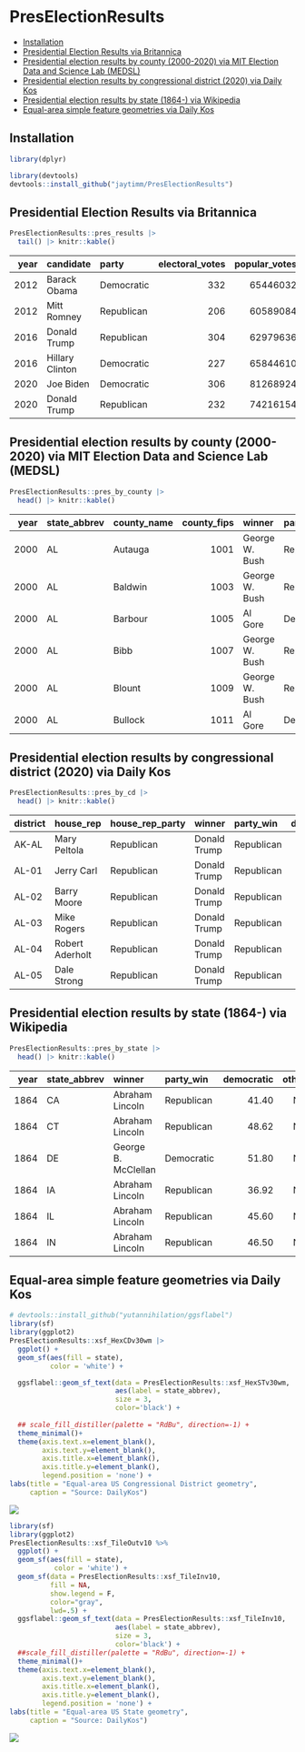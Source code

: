 # PresElectionResults

-   [Installation](#installation)
-   [Presidential Election Results via
    Britannica](#presidential-election-results-via-britannica)
-   [Presidential election results by county (2000-2020) via MIT
    Election Data and Science Lab
    (MEDSL)](#presidential-election-results-by-county-(2000-2020)-via-mit-election-data-and-science-lab-(medsl))
-   [Presidential election results by congressional district (2020) via
    Daily
    Kos](#presidential-election-results-by-congressional-district-(2020)-via-daily-kos)
-   [Presidential election results by state (1864-) via
    Wikipedia](#presidential-election-results-by-state-(1864-)-via-wikipedia)
-   [Equal-area simple feature geometries via Daily
    Kos](#equal-area-simple-feature-geometries-via-daily-kos)

## Installation

``` r
library(dplyr)
```

``` r
library(devtools)
devtools::install_github("jaytimm/PresElectionResults")
```

## Presidential Election Results via Britannica

``` r
PresElectionResults::pres_results |>
  tail() |> knitr::kable()
```

| year | candidate       | party      | electoral_votes | popular_votes | popular_percentage |
|-----:|:-------------|:---------|-------------:|------------:|----------------:|
| 2012 | Barack Obama    | Democratic |             332 |      65446032 |               50.9 |
| 2012 | Mitt Romney     | Republican |             206 |      60589084 |               47.1 |
| 2016 | Donald Trump    | Republican |             304 |      62979636 |               46.0 |
| 2016 | Hillary Clinton | Democratic |             227 |      65844610 |               48.1 |
| 2020 | Joe Biden       | Democratic |             306 |      81268924 |               51.3 |
| 2020 | Donald Trump    | Republican |             232 |      74216154 |               46.9 |

## Presidential election results by county (2000-2020) via MIT Election Data and Science Lab (MEDSL)

``` r
PresElectionResults::pres_by_county |>
  head() |> knitr::kable()
```

| year | state_abbrev | county_name | county_fips | winner         | party_win  | democratic | republican |
|----:|:----------|:---------|---------:|:-----------|:--------|--------:|--------:|
| 2000 | AL           | Autauga     |        1001 | George W. Bush | Republican |       28.7 |       69.7 |
| 2000 | AL           | Baldwin     |        1003 | George W. Bush | Republican |       24.8 |       72.4 |
| 2000 | AL           | Barbour     |        1005 | Al Gore        | Democratic |       49.9 |       49.0 |
| 2000 | AL           | Bibb        |        1007 | George W. Bush | Republican |       38.2 |       60.2 |
| 2000 | AL           | Blount      |        1009 | George W. Bush | Republican |       27.7 |       70.5 |
| 2000 | AL           | Bullock     |        1011 | Al Gore        | Democratic |       69.2 |       29.2 |

## Presidential election results by congressional district (2020) via Daily Kos

``` r
PresElectionResults::pres_by_cd |>
  head() |> knitr::kable()
```

| district | house_rep       | house_rep_party | winner       | party_win  | democrat | republican |
|:-------|:-------------|:-------------|:----------|:---------|-------:|---------:|
| AK-AL    | Mary Peltola    | Republican      | Donald Trump | Republican |     43.0 |       53.1 |
| AL-01    | Jerry Carl      | Republican      | Donald Trump | Republican |     35.3 |       63.6 |
| AL-02    | Barry Moore     | Republican      | Donald Trump | Republican |     34.8 |       64.2 |
| AL-03    | Mike Rogers     | Republican      | Donald Trump | Republican |     32.5 |       66.6 |
| AL-04    | Robert Aderholt | Republican      | Donald Trump | Republican |     18.6 |       80.4 |
| AL-05    | Dale Strong     | Republican      | Donald Trump | Republican |     35.6 |       62.7 |

## Presidential election results by state (1864-) via Wikipedia

``` r
PresElectionResults::pres_by_state |>
  head() |> knitr::kable()
```

| year | state_abbrev | winner              | party_win  | democratic | other | republican |
|-----:|:-----------|:-----------------|:----------|----------:|-----:|----------:|
| 1864 | CA           | Abraham Lincoln     | Republican |      41.40 |    NA |      58.60 |
| 1864 | CT           | Abraham Lincoln     | Republican |      48.62 |    NA |      51.38 |
| 1864 | DE           | George B. McClellan | Democratic |      51.80 |    NA |      48.20 |
| 1864 | IA           | Abraham Lincoln     | Republican |      36.92 |    NA |      63.08 |
| 1864 | IL           | Abraham Lincoln     | Republican |      45.60 |    NA |      54.40 |
| 1864 | IN           | Abraham Lincoln     | Republican |      46.50 |    NA |      53.50 |

## Equal-area simple feature geometries via Daily Kos

``` r
# devtools::install_github("yutannihilation/ggsflabel")
library(sf)
library(ggplot2)
PresElectionResults::xsf_HexCDv30wm |> 
  ggplot() + 
  geom_sf(aes(fill = state),
          color = 'white') +

  ggsflabel::geom_sf_text(data = PresElectionResults::xsf_HexSTv30wm,
                          aes(label = state_abbrev),
                          size = 3,
                          color='black') +
  
  ## scale_fill_distiller(palette = "RdBu", direction=-1) +
  theme_minimal()+
  theme(axis.text.x=element_blank(),
        axis.text.y=element_blank(),
        axis.title.x=element_blank(),
        axis.title.y=element_blank(),
        legend.position = 'none') +
labs(title = "Equal-area US Congressional District geometry",
     caption = "Source: DailyKos")
```

![](figure-markdown_github/unnamed-chunk-9-1.png)

``` r
library(sf)
library(ggplot2)
PresElectionResults::xsf_TileOutv10 %>% 
  ggplot() + 
  geom_sf(aes(fill = state),
           color = 'white') +
  geom_sf(data = PresElectionResults::xsf_TileInv10, 
          fill = NA, 
          show.legend = F, 
          color="gray", 
          lwd=.5) +
  ggsflabel::geom_sf_text(data = PresElectionResults::xsf_TileInv10,
                          aes(label = state_abbrev),
                          size = 3,
                          color='black') +
  ##scale_fill_distiller(palette = "RdBu", direction=-1) +
  theme_minimal()+
  theme(axis.text.x=element_blank(),
        axis.text.y=element_blank(),
        axis.title.x=element_blank(),
        axis.title.y=element_blank(),
        legend.position = 'none') +
labs(title = "Equal-area US State geometry",
     caption = "Source: DailyKos")
```

![](figure-markdown_github/unnamed-chunk-10-1.png)
